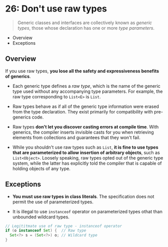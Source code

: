 # 26: Don't use raw types

> Generic classes and interfaces are collectively known as *generic types*, those whose declaration has one or more *type parameters*.

* Overview
* Exceptions

## Overview

If you use raw types, **you lose all the safety and expressiveness benefits of generics**.

* Each generic type defines a *raw type*, which is the name of the generic type used without any accompanying type parameters. For example, the raw type corresponding to `List<E>` is `List`.

* Raw types behave as if all of the generic type information were erased from the type declaration. They exist primarily for compatibility with pre-generics code.

* Raw types **don't let you discover casting errors at compile time**. With generics, the compiler inserts invisible casts for you when retrieving elements from collections and guarantees that they won't fail.

* While you shouldn't use raw types such as `List`, **it is fine to use types that are parameterized to allow insertion of arbitrary objects**, such as `List<Object>`. Loosely speaking, raw types opted out of the generic type system, while the latter has explicitly told the compiler that is capable of holding objects of any type.

## Exceptions

* **You must use raw types in class literals**. The specification does not permit the use of parameterized types.

* It is illegal to use `instanceof` operator on parameterized types othat than unbounded wildcard types.

```java
// Legititmate use of raw type - instanceof operator
if (o instanceof Set) {  // Raw type
  Set<?> s = (Set<?>) o; // Wildcard type
}
```
